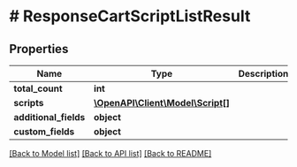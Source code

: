 # # ResponseCartScriptListResult

## Properties

Name | Type | Description | Notes
------------ | ------------- | ------------- | -------------
**total_count** | **int** |  | [optional]
**scripts** | [**\OpenAPI\Client\Model\Script[]**](Script.md) |  | [optional]
**additional_fields** | **object** |  | [optional]
**custom_fields** | **object** |  | [optional]

[[Back to Model list]](../../README.md#models) [[Back to API list]](../../README.md#endpoints) [[Back to README]](../../README.md)
